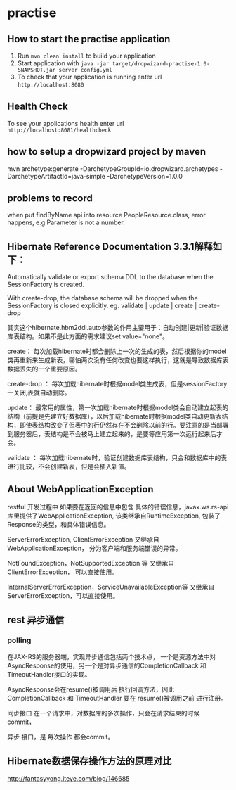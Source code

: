 # practise

How to start the practise application
---

1. Run `mvn clean install` to build your application
1. Start application with `java -jar target/dropwizard-practise-1.0-SNAPSHOT.jar server config.yml`
1. To check that your application is running enter url `http://localhost:8080`

Health Check
---

To see your applications health enter url `http://localhost:8081/healthcheck`

## how to setup a dropwizard project by maven

mvn archetype:generate -DarchetypeGroupId=io.dropwizard.archetypes -DarchetypeArtifactId=java-simple -DarchetypeVersion=1.0.0

## problems to record

when put findByName api into resource PeopleResource.class, error happens, e.g Parameter is not a number.

## Hibernate Reference Documentation 3.3.1解释如下：

Automatically validate or export schema DDL to the database when the SessionFactory is created.

With create-drop, the database schema will be dropped when the SessionFactory is closed explicitly.
eg. validate | update | create | create-drop



其实这个hibernate.hbm2ddl.auto参数的作用主要用于：自动创建|更新|验证数据库表结构。如果不是此方面的需求建议set value="none"。

create：
   每次加载hibernate时都会删除上一次的生成的表，然后根据你的model类再重新来生成新表，哪怕两次没有任何改变也要这样执行，这就是导致数据库表数据丢失的一个重要原因。

create-drop ：
    每次加载hibernate时根据model类生成表，但是sessionFactory一关闭,表就自动删除。

update：
    最常用的属性，第一次加载hibernate时根据model类会自动建立起表的结构（前提是先建立好数据库），以后加载hibernate时根据model类自动更新表结构，即使表结构改变了但表中的行仍然存在不会删除以前的行。要注意的是当部署到服务器后，表结构是不会被马上建立起来的，是要等应用第一次运行起来后才会。

validate ：
    每次加载hibernate时，验证创建数据库表结构，只会和数据库中的表进行比较，不会创建新表，但是会插入新值。


## About WebApplicationException

restful 开发过程中 如果要在返回的信息中包含 具体的错误信息，javax.ws.rs-api库里提供了WebApplicationException, 该类继承自RuntimeException, 包装了Response的类型，和具体错误信息。

ServerErrorException, ClientErrorException 又继承自 WebApplicationException， 分为客户端和服务端错误的异常。

NotFoundException，NotSupportedException 等 又继承自 ClientErrorException， 可以直接使用。

InternalServerErrorException，ServiceUnavailableException等 又继承自 ServerErrorException，可以直接使用。

## rest 异步通信

### polling

在JAX-RS的服务器端，实现异步通信包括两个技术点， 一个是资源方法中对AsyncResponse的使用，另一个是对异步通信的CompletionCallback 和 TimeoutHandler接口的实现。

AsyncResponse会在resume()被调用后 执行回调方法，因此 CompletionCallback 和 TimeoutHandler 要在 resume()被调用之前 进行注册。

同步接口 在一个请求中，对数据库的多次操作，只会在请求结束的时候 commit，

异步 接口，是 每次操作 都会commit。


## Hibernate数据保存操作方法的原理对比

http://fantasyyong.iteye.com/blog/146685
